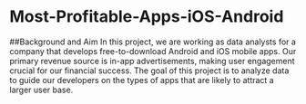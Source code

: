 # Most-Profitable-Apps-iOS-Android

##Background and Aim
In this project, we are working as data analysts for a company that develops free-to-download Android and iOS mobile apps. 
Our primary revenue source is in-app advertisements, making user engagement crucial for our financial success. 
The goal of this project is to analyze data to guide our developers on the types of apps that are likely to attract a larger user base.


